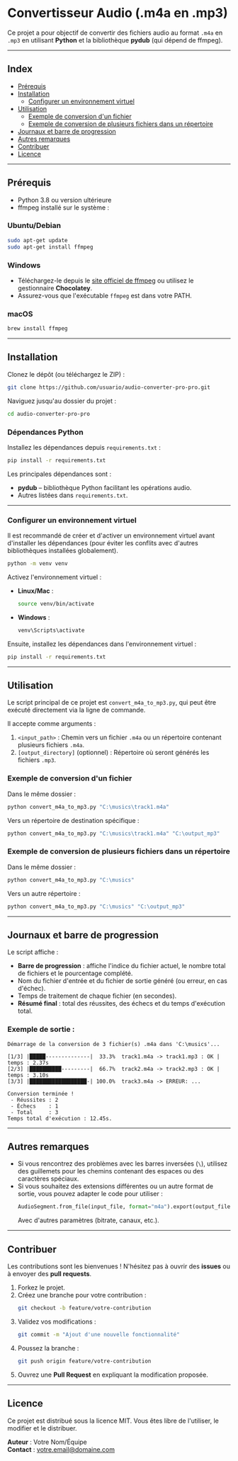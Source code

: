 
# Convertisseur Audio (.m4a en .mp3)

Ce projet a pour objectif de convertir des fichiers audio au format `.m4a` en `.mp3` en utilisant **Python** et la bibliothèque **pydub** (qui dépend de ffmpeg).

---

## Index
- [Prérequis](#prérequis)
- [Installation](#installation)
  - [Configurer un environnement virtuel](#configurer-un-environnement-virtuel)
- [Utilisation](#utilisation)
  - [Exemple de conversion d'un fichier](#exemple-de-conversion-dun-fichier)
  - [Exemple de conversion de plusieurs fichiers dans un répertoire](#exemple-de-conversion-de-plusieurs-fichiers-dans-un-répertoire)
- [Journaux et barre de progression](#journaux-et-barre-de-progression)
- [Autres remarques](#autres-remarques)
- [Contribuer](#contribuer)
- [Licence](#licence)

---

## Prérequis

- Python 3.8 ou version ultérieure
- ffmpeg installé sur le système :

### Ubuntu/Debian
```bash
sudo apt-get update
sudo apt-get install ffmpeg
```

### Windows
- Téléchargez-le depuis le [site officiel de ffmpeg](https://ffmpeg.org/) ou utilisez le gestionnaire **Chocolatey**.
- Assurez-vous que l'exécutable `ffmpeg` est dans votre PATH.

### macOS
```bash
brew install ffmpeg
```

---

## Installation

Clonez le dépôt (ou téléchargez le ZIP) :
```bash
git clone https://github.com/usuario/audio-converter-pro-pro.git
```

Naviguez jusqu'au dossier du projet :
```bash
cd audio-converter-pro-pro
```

### Dépendances Python

Installez les dépendances depuis `requirements.txt` :
```bash
pip install -r requirements.txt
```

Les principales dépendances sont :
- **pydub** – bibliothèque Python facilitant les opérations audio.
- Autres listées dans `requirements.txt`.

---

### Configurer un environnement virtuel

Il est recommandé de créer et d'activer un environnement virtuel avant d'installer les dépendances (pour éviter les conflits avec d'autres bibliothèques installées globalement).

```bash
python -m venv venv
```

Activez l'environnement virtuel :

- **Linux/Mac** :
    ```bash
    source venv/bin/activate
    ```
- **Windows** :
    ```bash
    venv\Scripts\activate
    ```

Ensuite, installez les dépendances dans l'environnement virtuel :
```bash
pip install -r requirements.txt
```

---

## Utilisation

Le script principal de ce projet est `convert_m4a_to_mp3.py`, qui peut être exécuté directement via la ligne de commande.

Il accepte comme arguments :
1. `<input_path>` : Chemin vers un fichier `.m4a` ou un répertoire contenant plusieurs fichiers `.m4a`.
2. `[output_directory]` (optionnel) : Répertoire où seront générés les fichiers `.mp3`.

### Exemple de conversion d'un fichier

Dans le même dossier :
```bash
python convert_m4a_to_mp3.py "C:\musics\track1.m4a"
```

Vers un répertoire de destination spécifique :
```bash
python convert_m4a_to_mp3.py "C:\musics\track1.m4a" "C:\output_mp3"
```

### Exemple de conversion de plusieurs fichiers dans un répertoire

Dans le même dossier :
```bash
python convert_m4a_to_mp3.py "C:\musics"
```

Vers un autre répertoire :
```bash
python convert_m4a_to_mp3.py "C:\musics" "C:\output_mp3"
```

---

## Journaux et barre de progression

Le script affiche :
- **Barre de progression** : affiche l'indice du fichier actuel, le nombre total de fichiers et le pourcentage complété.
- Nom du fichier d'entrée et du fichier de sortie généré (ou erreur, en cas d'échec).
- Temps de traitement de chaque fichier (en secondes).
- **Résumé final** : total des réussites, des échecs et du temps d'exécution total.

### Exemple de sortie :
```
Démarrage de la conversion de 3 fichier(s) .m4a dans 'C:\musics'...

[1/3] |█████--------------|  33.3%  track1.m4a -> track1.mp3 : OK | temps : 2.37s
[2/3] |██████████---------|  66.7%  track2.m4a -> track2.mp3 : OK | temps : 3.10s
[3/3] |██████████████████-| 100.0%  track3.m4a -> ERREUR: ...

Conversion terminée !
 - Réussites : 2
 - Échecs    : 1
 - Total     : 3
Temps total d'exécution : 12.45s.
```

---

## Autres remarques

- Si vous rencontrez des problèmes avec les barres inversées (`\`), utilisez des guillemets pour les chemins contenant des espaces ou des caractères spéciaux.
- Si vous souhaitez des extensions différentes ou un autre format de sortie, vous pouvez adapter le code pour utiliser :
    ```python
    AudioSegment.from_file(input_file, format="m4a").export(output_file, format="mp3")
    ```
    Avec d'autres paramètres (bitrate, canaux, etc.).

---

## Contribuer

Les contributions sont les bienvenues ! N'hésitez pas à ouvrir des **issues** ou à envoyer des **pull requests**.

1. Forkez le projet.
2. Créez une branche pour votre contribution :
    ```bash
    git checkout -b feature/votre-contribution
    ```
3. Validez vos modifications :
    ```bash
    git commit -m "Ajout d'une nouvelle fonctionnalité"
    ```
4. Poussez la branche :
    ```bash
    git push origin feature/votre-contribution
    ```
5. Ouvrez une **Pull Request** en expliquant la modification proposée.

---

## Licence

Ce projet est distribué sous la licence MIT. Vous êtes libre de l'utiliser, le modifier et le distribuer.

**Auteur** : Votre Nom/Équipe  
**Contact** : votre.email@domaine.com
